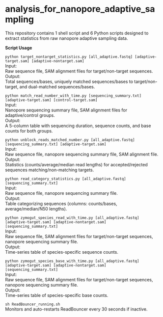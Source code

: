 # analysis_for_nanopore_adaptive_sampling
This repository contains ​​1 shell script​​ and ​​6 Python scripts​​ designed to extract statistics from raw nanopore adaptive sampling data.

**Script Usage**  

`python target_nontarget_statistics.py [all_adaptive.fastq] [adaptive-target.sam] [adaptive-nontarget.sam]`  
​​Input​​:  
Raw sequence file, SAM alignment files for target/non-target sequences.  
​​Output​​:  
Total sequences/bases, uniquely matched sequences/bases to target/non-target, and dual-matched sequences/bases.

`python match_read_number_with_time.py [sequencing_summary.txt] [adaptive-target.sam] [control-target.sam]`  
Input:  
Nanopore sequencing summary file, SAM alignment files for adaptive/control groups.  
Output:  
A 5-column table with sequencing duration, sequence counts, and base counts for both groups.

`python unblock_reads_matched_number.py [all_adaptive.fastq] [sequencing_summary.txt] [adaptive-target.sam]`   
Input:  
Raw sequence file, nanopore sequencing summary file, SAM alignment file.  
Output:  
Statistics (counts/average/median read lengths) for accepted/rejected sequences matching/non-matching targets.  

`python read_category_statistics.py [all_adaptive.fastq] [sequencing_summary.txt]`   
Input:  
Raw sequence file, nanopore sequencing summary file.  
Output:  
Table categorizing sequences (columns: counts/bases, average/median/N50 lengths).  

`python zymogut_species_read_with_time.py [all_adaptive.fastq] [adaptive-target.sam] [adaptive-nontarget.sam] [sequencing_summary.txt]`   
Input:  
Raw sequence file, SAM alignment files for target/non-target sequences, nanopore sequencing summary file.  
Output:  
Time-series table of species-specific sequence counts.

`python zymogut_species_base_with_time.py [all_adaptive.fastq] [adaptive-target.sam] [adaptive-nontarget.sam] [sequencing_summary.txt]`   
Input:  
Raw sequence file, SAM alignment files for target/non-target sequences, nanopore sequencing summary file.  
Output:  
Time-series table of species-specific base counts.  

`sh ReadBouncer_running.sh`  
Monitors and auto-restarts ReadBouncer every 30 seconds if inactive.
